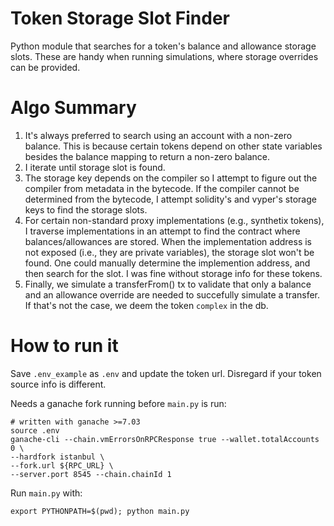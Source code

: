 # Token Storage Slot Finder

Python module that searches for a token's balance and allowance storage slots.
These are handy when running simulations, where storage overrides can be
provided.

# Algo Summary

1. It's always preferred to search using an account with a non-zero balance.
   This is because certain tokens depend on other state variables besides the
   balance mapping to return a non-zero balance. 
2. I iterate until storage slot is found.
3. The storage key depends on the compiler so I attempt to figure out the
   compiler from metadata in the bytecode. If the compiler cannot be determined
   from the bytecode, I attempt solidity's and vyper's storage keys to find the
   storage slots.
4. For certain non-standard proxy implementations (e.g., synthetix tokens), I
   traverse implementations in an attempt to find the contract where
   balances/allowances are stored. When the implementation address is not
   exposed (i.e., they are private variables), the storage slot won't be found.
   One could manually determine the implemention address, and then search for
   the slot. I was fine without storage info for these tokens.
5. Finally, we simulate a transferFrom() tx to validate that only a balance and
   an allowance override are needed to succefully simulate a transfer. If that's
   not the case, we deem the token `complex` in the db.

# How to run it

Save `.env_example` as `.env` and update the token url. Disregard if your token
source info is different.

Needs a ganache fork running before `main.py` is run:

```
# written with ganache >=7.03
source .env
ganache-cli --chain.vmErrorsOnRPCResponse true --wallet.totalAccounts 0 \
--hardfork istanbul \
--fork.url ${RPC_URL} \
--server.port 8545 --chain.chainId 1
```

Run `main.py` with:

```
export PYTHONPATH=$(pwd); python main.py
```
